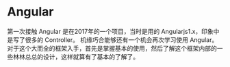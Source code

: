 # Angular

第一次接触 Angular 是在2017年的一个项目，当时是用的 Angularjs1.x，印象中是写了很多的 Controller。
机缘巧合能够还有一个机会再次学习使用 Angular。对于这个大而全的框架入手，首先是掌握基本的使用，然后了解这个框架内部的一些林林总总的设计，这样就算有了基本的了解了。